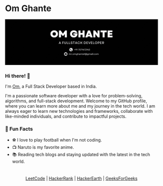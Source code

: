 # Om Ghante

![Profile Banner](./other/github-gif-banner.gif)

### Hi there! 👋

I'm [Om](https://om-ghante-digital-resume.vercel.app/), a Full Stack Developer based in India.

I'm a passionate software developer with a love for problem-solving, algorithms, and full-stack development. Welcome to my GitHub profile, where you can learn more about me and my journey in the tech world. I am always eager to learn new technologies and frameworks, collaborate with like-minded individuals, and contribute to impactful projects.

### 🌟 Fun Facts

- ⚽ I love to play football when I'm not coding.
- 📺 Naruto is my favorite anime.
- 📚 Reading tech blogs and staying updated with the latest in the tech world.

# 

<div align="center">
  <a href="https://leetcode.com/om_ghante/">LeetCode</a> |
  <a href="https://www.hackerrank.com/profile/omghante">HackerRank</a> |
  <a href="https://www.hackerearth.com/@omghante">HackerEarth</a> |
  <a href="https://geeksforgeeks.org">GeeksForGeeks</a>
</div>

